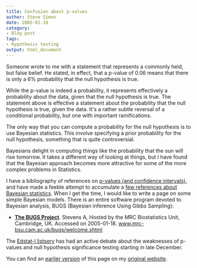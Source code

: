 ```yaml
---
title: Confusion about p-values
author: Steve Simon
date: 2005-01-18
category:
- Blog post
tags:
- Hypothesis testing
output: html_document
---
```

Someone wrote to me with a statement that represents a commonly held,
but false belief. He stated, in effect, that a p-value of 0.06 means
that there is only a 6% probability that the null hypothesis is true.

While the p-value is indeed a probability, it represents effectively a
probability about the data, given that the null hypothesis is true. The
statement above is effective a statement about the probability that the
null hypothesis is true, given the data. It\'s a rather subtle reversal
of a conditional probability, but one with important ramifications.

The only way that you can compute a probability for the null hypothesis
is to use Bayesian statistics. This involve specifying a prior
probability for the null hypothesis, something that is quite
controversial.

Bayesians delight in computing things like the probability that the sun
will rise tomorrow. It takes a different way of looking at things, but I
have found that the Bayesian approach becomes more attractive for some
of the more complex problems in Statistics.

I have a bibliography of references on [p-values (and confidence
intervals)](../library/pvalueci1.asp), and have made a feeble attempt to
accumulate a [few references about Bayesian
statistics](../library/bayesian.asp). When I get the time, I would like
to write a page on some simple Bayesian models. There is an entire
software program devoted to Bayesian analysis, BUGS (Bayesian inference
Using Gibbs Sampling):

-   **[The BUGS
    Project](http://www.mrc-bsu.cam.ac.uk/bugs/welcome.shtml)**. Stevens
    A, Hosted by the MRC Biostatistics Unit, Cambridge, UK. Accessed on
    2005-01-18. www.mrc-bsu.cam.ac.uk/bugs/welcome.shtml

The [Edstat-l
listserv](http://www.lsoft.com/scripts/wl.exe?SL1=EDSTAT-L&H=LISTS.PSU.EDU)
has had an active debate about the weaknesses of p-values and null
hypothesis significance testing starting in late December.

You can find an [earlier version](http://www.pmean.com/05/ConfusionPvalues.html) of this page on my [original website](http://www.pmean.com/original_site.html).
